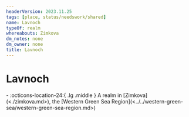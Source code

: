 ```yaml
---
headerVersion: 2023.11.25
tags: [place, status/needswork/shared]
name: Lavnoch
typeOf: realm
whereabouts: Zimkova
dm_notes: none
dm_owner: none
title: Lavnoch
---
```

# Lavnoch
<div class="grid cards ext-narrow-margin ext-one-column" markdown>
-    :octicons-location-24:{ .lg .middle } A realm in [Zimkova](<./zimkova.md>), the [Western Green Sea Region](<../../western-green-sea/western-green-sea-region.md>)  
</div>







